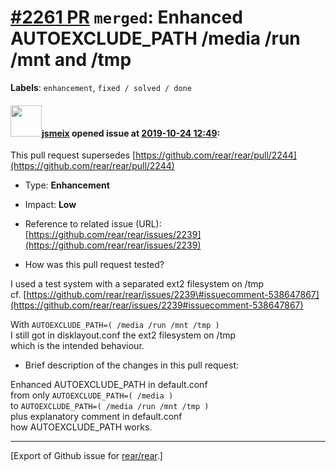 [\#2261 PR](https://github.com/rear/rear/pull/2261) `merged`: Enhanced AUTOEXCLUDE\_PATH /media /run /mnt and /tmp
==================================================================================================================

**Labels**: `enhancement`, `fixed / solved / done`

#### <img src="https://avatars.githubusercontent.com/u/1788608?u=925fc54e2ce01551392622446ece427f51e2f0ce&v=4" width="50">[jsmeix](https://github.com/jsmeix) opened issue at [2019-10-24 12:49](https://github.com/rear/rear/pull/2261):

This pull request supersedes
[https://github.com/rear/rear/pull/2244](https://github.com/rear/rear/pull/2244)

-   Type: **Enhancement**

-   Impact: **Low**

-   Reference to related issue (URL):  
    [https://github.com/rear/rear/issues/2239](https://github.com/rear/rear/issues/2239)

-   How was this pull request tested?

I used a test system with a separated ext2 filesystem on /tmp  
cf.
[https://github.com/rear/rear/issues/2239\#issuecomment-538647867](https://github.com/rear/rear/issues/2239#issuecomment-538647867)

With `AUTOEXCLUDE_PATH=( /media /run /mnt /tmp )`  
I still got in disklayout.conf the ext2 filesystem on /tmp  
which is the intended behaviour.

-   Brief description of the changes in this pull request:

Enhanced AUTOEXCLUDE\_PATH in default.conf  
from only `AUTOEXCLUDE_PATH=( /media )`  
to `AUTOEXCLUDE_PATH=( /media /run /mnt /tmp )`  
plus explanatory comment in default.conf  
how AUTOEXCLUDE\_PATH works.

------------------------------------------------------------------------

\[Export of Github issue for
[rear/rear](https://github.com/rear/rear).\]
